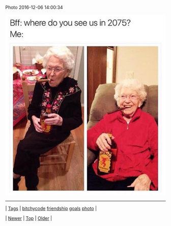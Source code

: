 <!--
title: Photo 2016-12-06 14
date: 2020-06-28T15:27:00.141Z
tags: bitchycode, friendship, goals, photo
-->


Photo 2016-12-06 14:00:34

![](154119408400-0.jpg)

<!--BOTTOM-POST-NAVIGATION-->
---

| [Tags](tags.md) | [bitchycode](tag-bitchycode.md) [friendship](tag-friendship.md) [goals](tag-goals.md) [photo](tag-photo.md) |

| [Newer](154113928389.md) | [Top](index.md) | [Older](154121253914.md) |